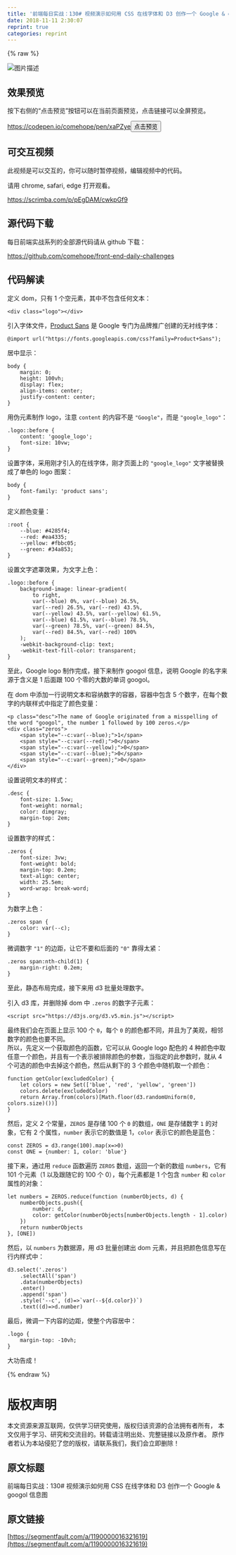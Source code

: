 ```yaml
---
title: '前端每日实战：130# 视频演示如何用 CSS 在线字体和 D3 创作一个 Google & googol 信息图' 
date: 2018-11-11 2:30:07
reprint: true
categories: reprint
---
```


{% raw %}
<p><span class="img-wrap"><img data-src="/img/bVbgD94?w=400&amp;h=300" src="https://static.alili.tech/img/bVbgD94?w=400&amp;h=300" alt="&#x56FE;&#x7247;&#x63CF;&#x8FF0;" title="&#x56FE;&#x7247;&#x63CF;&#x8FF0;" style="cursor:pointer;display:inline"></span></p><h2 id="articleHeader0">&#x6548;&#x679C;&#x9884;&#x89C8;</h2><p>&#x6309;&#x4E0B;&#x53F3;&#x4FA7;&#x7684;&#x201C;&#x70B9;&#x51FB;&#x9884;&#x89C8;&#x201D;&#x6309;&#x94AE;&#x53EF;&#x4EE5;&#x5728;&#x5F53;&#x524D;&#x9875;&#x9762;&#x9884;&#x89C8;&#xFF0C;&#x70B9;&#x51FB;&#x94FE;&#x63A5;&#x53EF;&#x4EE5;&#x5168;&#x5C4F;&#x9884;&#x89C8;&#x3002;</p><p><a href="https://codepen.io/comehope/pen/xaPZye" rel="nofollow noreferrer" target="_blank">https://codepen.io/comehope/pen/xaPZye</a><button class="btn btn-xs btn-default ml10 preview" data-url="comehope/pen/xaPZye" data-typeid="3">&#x70B9;&#x51FB;&#x9884;&#x89C8;</button></p><h2 id="articleHeader1">&#x53EF;&#x4EA4;&#x4E92;&#x89C6;&#x9891;</h2><p>&#x6B64;&#x89C6;&#x9891;&#x662F;&#x53EF;&#x4EE5;&#x4EA4;&#x4E92;&#x7684;&#xFF0C;&#x4F60;&#x53EF;&#x4EE5;&#x968F;&#x65F6;&#x6682;&#x505C;&#x89C6;&#x9891;&#xFF0C;&#x7F16;&#x8F91;&#x89C6;&#x9891;&#x4E2D;&#x7684;&#x4EE3;&#x7801;&#x3002;</p><p>&#x8BF7;&#x7528; chrome, safari, edge &#x6253;&#x5F00;&#x89C2;&#x770B;&#x3002;</p><p><a href="https://scrimba.com/p/pEgDAM/cwkpGf9" rel="nofollow noreferrer" target="_blank">https://scrimba.com/p/pEgDAM/cwkpGf9</a></p><h2 id="articleHeader2">&#x6E90;&#x4EE3;&#x7801;&#x4E0B;&#x8F7D;</h2><p>&#x6BCF;&#x65E5;&#x524D;&#x7AEF;&#x5B9E;&#x6218;&#x7CFB;&#x5217;&#x7684;&#x5168;&#x90E8;&#x6E90;&#x4EE3;&#x7801;&#x8BF7;&#x4ECE; github &#x4E0B;&#x8F7D;&#xFF1A;</p><p><a href="https://github.com/comehope/front-end-daily-challenges" rel="nofollow noreferrer" target="_blank">https://github.com/comehope/front-end-daily-challenges</a></p><h2 id="articleHeader3">&#x4EE3;&#x7801;&#x89E3;&#x8BFB;</h2><p>&#x5B9A;&#x4E49; dom&#xFF0C;&#x53EA;&#x6709; 1 &#x4E2A;&#x7A7A;&#x5143;&#x7D20;&#xFF0C;&#x5176;&#x4E2D;&#x4E0D;&#x5305;&#x542B;&#x4EFB;&#x4F55;&#x6587;&#x672C;&#xFF1A;</p><div class="widget-codetool" style="display:none"><div class="widget-codetool--inner"><span class="selectCode code-tool" data-toggle="tooltip" data-placement="top" title="" data-original-title="&#x5168;&#x9009;"></span> <span type="button" class="copyCode code-tool" data-toggle="tooltip" data-placement="top" data-clipboard-text="&lt;div class=&quot;logo&quot;&gt;&lt;/div&gt;" title="" data-original-title="&#x590D;&#x5236;"></span> <span type="button" class="saveToNote code-tool" data-toggle="tooltip" data-placement="top" title="" data-original-title="&#x653E;&#x8FDB;&#x7B14;&#x8BB0;"></span></div></div><pre class="xml hljs"><code class="html" style="word-break:break-word;white-space:initial"><span class="hljs-tag">&lt;<span class="hljs-name">div</span> <span class="hljs-attr">class</span>=<span class="hljs-string">&quot;logo&quot;</span>&gt;</span><span class="hljs-tag">&lt;/<span class="hljs-name">div</span>&gt;</span></code></pre><p>&#x5F15;&#x5165;&#x5B57;&#x4F53;&#x6587;&#x4EF6;&#xFF0C;<a href="https://en.wikipedia.org/wiki/Product_Sans" rel="nofollow noreferrer" target="_blank">Product Sans</a> &#x662F; Google &#x4E13;&#x95E8;&#x4E3A;&#x54C1;&#x724C;&#x63A8;&#x5E7F;&#x521B;&#x5EFA;&#x7684;&#x65E0;&#x886C;&#x7EBF;&#x5B57;&#x4F53;&#xFF1A;</p><div class="widget-codetool" style="display:none"><div class="widget-codetool--inner"><span class="selectCode code-tool" data-toggle="tooltip" data-placement="top" title="" data-original-title="&#x5168;&#x9009;"></span> <span type="button" class="copyCode code-tool" data-toggle="tooltip" data-placement="top" data-clipboard-text="@import url(&quot;https://fonts.googleapis.com/css?family=Product+Sans&quot;);" title="" data-original-title="&#x590D;&#x5236;"></span> <span type="button" class="saveToNote code-tool" data-toggle="tooltip" data-placement="top" title="" data-original-title="&#x653E;&#x8FDB;&#x7B14;&#x8BB0;"></span></div></div><pre class="css hljs"><code class="css" style="word-break:break-word;white-space:initial">@<span class="hljs-keyword">import</span> url(<span class="hljs-string">&quot;https://fonts.googleapis.com/css?family=Product+Sans&quot;</span>);</code></pre><p>&#x5C45;&#x4E2D;&#x663E;&#x793A;&#xFF1A;</p><div class="widget-codetool" style="display:none"><div class="widget-codetool--inner"><span class="selectCode code-tool" data-toggle="tooltip" data-placement="top" title="" data-original-title="&#x5168;&#x9009;"></span> <span type="button" class="copyCode code-tool" data-toggle="tooltip" data-placement="top" data-clipboard-text="body {
    margin: 0;
    height: 100vh;
    display: flex;
    align-items: center;
    justify-content: center;
}" title="" data-original-title="&#x590D;&#x5236;"></span> <span type="button" class="saveToNote code-tool" data-toggle="tooltip" data-placement="top" title="" data-original-title="&#x653E;&#x8FDB;&#x7B14;&#x8BB0;"></span></div></div><pre class="css hljs"><code class="css"><span class="hljs-selector-tag">body</span> {
    <span class="hljs-attribute">margin</span>: <span class="hljs-number">0</span>;
    <span class="hljs-attribute">height</span>: <span class="hljs-number">100vh</span>;
    <span class="hljs-attribute">display</span>: flex;
    <span class="hljs-attribute">align-items</span>: center;
    <span class="hljs-attribute">justify-content</span>: center;
}</code></pre><p>&#x7528;&#x4F2A;&#x5143;&#x7D20;&#x5236;&#x4F5C; logo&#xFF0C;&#x6CE8;&#x610F; <code>content</code> &#x7684;&#x5185;&#x5BB9;&#x4E0D;&#x662F; <code>&quot;Google&quot;</code>&#xFF0C;&#x800C;&#x662F; <code>&quot;google_logo&quot;</code>&#xFF1A;</p><div class="widget-codetool" style="display:none"><div class="widget-codetool--inner"><span class="selectCode code-tool" data-toggle="tooltip" data-placement="top" title="" data-original-title="&#x5168;&#x9009;"></span> <span type="button" class="copyCode code-tool" data-toggle="tooltip" data-placement="top" data-clipboard-text=".logo::before {
    content: &apos;google_logo&apos;;
    font-size: 10vw;
}
" title="" data-original-title="&#x590D;&#x5236;"></span> <span type="button" class="saveToNote code-tool" data-toggle="tooltip" data-placement="top" title="" data-original-title="&#x653E;&#x8FDB;&#x7B14;&#x8BB0;"></span></div></div><pre class="css hljs"><code class="css"><span class="hljs-selector-class">.logo</span><span class="hljs-selector-pseudo">::before</span> {
    <span class="hljs-attribute">content</span>: <span class="hljs-string">&apos;google_logo&apos;</span>;
    <span class="hljs-attribute">font-size</span>: <span class="hljs-number">10vw</span>;
}
</code></pre><p>&#x8BBE;&#x7F6E;&#x5B57;&#x4F53;&#xFF0C;&#x91C7;&#x7528;&#x521A;&#x624D;&#x5F15;&#x5165;&#x7684;&#x5728;&#x7EBF;&#x5B57;&#x4F53;&#xFF0C;&#x521A;&#x624D;&#x9875;&#x9762;&#x4E0A;&#x7684; <code>&quot;google_logo&quot;</code> &#x6587;&#x5B57;&#x88AB;&#x66FF;&#x6362;&#x6210;&#x4E86;&#x5355;&#x8272;&#x7684; logo &#x56FE;&#x6848;&#xFF1A;</p><div class="widget-codetool" style="display:none"><div class="widget-codetool--inner"><span class="selectCode code-tool" data-toggle="tooltip" data-placement="top" title="" data-original-title="&#x5168;&#x9009;"></span> <span type="button" class="copyCode code-tool" data-toggle="tooltip" data-placement="top" data-clipboard-text="body {
    font-family: &apos;product sans&apos;;
}" title="" data-original-title="&#x590D;&#x5236;"></span> <span type="button" class="saveToNote code-tool" data-toggle="tooltip" data-placement="top" title="" data-original-title="&#x653E;&#x8FDB;&#x7B14;&#x8BB0;"></span></div></div><pre class="css hljs"><code class="css"><span class="hljs-selector-tag">body</span> {
    <span class="hljs-attribute">font-family</span>: <span class="hljs-string">&apos;product sans&apos;</span>;
}</code></pre><p>&#x5B9A;&#x4E49;&#x989C;&#x8272;&#x53D8;&#x91CF;&#xFF1A;</p><div class="widget-codetool" style="display:none"><div class="widget-codetool--inner"><span class="selectCode code-tool" data-toggle="tooltip" data-placement="top" title="" data-original-title="&#x5168;&#x9009;"></span> <span type="button" class="copyCode code-tool" data-toggle="tooltip" data-placement="top" data-clipboard-text=":root {
    --blue: #4285f4;
    --red: #ea4335;
    --yellow: #fbbc05;
    --green: #34a853;
}" title="" data-original-title="&#x590D;&#x5236;"></span> <span type="button" class="saveToNote code-tool" data-toggle="tooltip" data-placement="top" title="" data-original-title="&#x653E;&#x8FDB;&#x7B14;&#x8BB0;"></span></div></div><pre class="css hljs"><code class="css"><span class="hljs-selector-pseudo">:root</span> {
    <span class="hljs-attribute">--blue</span>: <span class="hljs-number">#4285f4</span>;
    <span class="hljs-attribute">--red</span>: <span class="hljs-number">#ea4335</span>;
    <span class="hljs-attribute">--yellow</span>: <span class="hljs-number">#fbbc05</span>;
    <span class="hljs-attribute">--green</span>: <span class="hljs-number">#34a853</span>;
}</code></pre><p>&#x8BBE;&#x7F6E;&#x6587;&#x5B57;&#x906E;&#x7F69;&#x6548;&#x679C;&#xFF0C;&#x4E3A;&#x6587;&#x5B57;&#x4E0A;&#x8272;&#xFF1A;</p><div class="widget-codetool" style="display:none"><div class="widget-codetool--inner"><span class="selectCode code-tool" data-toggle="tooltip" data-placement="top" title="" data-original-title="&#x5168;&#x9009;"></span> <span type="button" class="copyCode code-tool" data-toggle="tooltip" data-placement="top" data-clipboard-text=".logo::before {
    background-image: linear-gradient(
        to right,
        var(--blue) 0%, var(--blue) 26.5%, 
        var(--red) 26.5%, var(--red) 43.5%, 
        var(--yellow) 43.5%, var(--yellow) 61.5%,
        var(--blue) 61.5%, var(--blue) 78.5%, 
        var(--green) 78.5%, var(--green) 84.5%, 
        var(--red) 84.5%, var(--red) 100%
    );
    -webkit-background-clip: text;
    -webkit-text-fill-color: transparent;
}" title="" data-original-title="&#x590D;&#x5236;"></span> <span type="button" class="saveToNote code-tool" data-toggle="tooltip" data-placement="top" title="" data-original-title="&#x653E;&#x8FDB;&#x7B14;&#x8BB0;"></span></div></div><pre class="css hljs"><code class="css"><span class="hljs-selector-class">.logo</span><span class="hljs-selector-pseudo">::before</span> {
    <span class="hljs-attribute">background-image</span>: <span class="hljs-built_in">linear-gradient</span>(
        to right,
        var(--blue) <span class="hljs-number">0%</span>, <span class="hljs-built_in">var</span>(--blue) <span class="hljs-number">26.5%</span>, 
        <span class="hljs-built_in">var</span>(--red) <span class="hljs-number">26.5%</span>, <span class="hljs-built_in">var</span>(--red) <span class="hljs-number">43.5%</span>, 
        <span class="hljs-built_in">var</span>(--yellow) <span class="hljs-number">43.5%</span>, <span class="hljs-built_in">var</span>(--yellow) <span class="hljs-number">61.5%</span>,
        <span class="hljs-built_in">var</span>(--blue) <span class="hljs-number">61.5%</span>, <span class="hljs-built_in">var</span>(--blue) <span class="hljs-number">78.5%</span>, 
        <span class="hljs-built_in">var</span>(--green) <span class="hljs-number">78.5%</span>, <span class="hljs-built_in">var</span>(--green) <span class="hljs-number">84.5%</span>, 
        <span class="hljs-built_in">var</span>(--red) <span class="hljs-number">84.5%</span>, <span class="hljs-built_in">var</span>(--red) <span class="hljs-number">100%</span>
    );
    <span class="hljs-attribute">-webkit-background-clip</span>: text;
    <span class="hljs-attribute">-webkit-text-fill-color</span>: transparent;
}</code></pre><p>&#x81F3;&#x6B64;&#xFF0C;Google logo &#x5236;&#x4F5C;&#x5B8C;&#x6210;&#xFF0C;&#x63A5;&#x4E0B;&#x6765;&#x5236;&#x4F5C; googol &#x4FE1;&#x606F;&#xFF0C;&#x8BF4;&#x660E; Google &#x7684;&#x540D;&#x5B57;&#x6765;&#x6E90;&#x4E8E;&#x542B;&#x4E49;&#x662F; 1 &#x540E;&#x9762;&#x8DDF; 100 &#x4E2A;&#x96F6;&#x7684;&#x5927;&#x6570;&#x7684;&#x5355;&#x8BCD; googol&#x3002;</p><p>&#x5728; dom &#x4E2D;&#x6DFB;&#x52A0;&#x4E00;&#x884C;&#x8BF4;&#x660E;&#x6587;&#x672C;&#x548C;&#x5BB9;&#x7EB3;&#x6570;&#x5B57;&#x7684;&#x5BB9;&#x5668;&#xFF0C;&#x5BB9;&#x5668;&#x4E2D;&#x5305;&#x542B; 5 &#x4E2A;&#x6570;&#x5B57;&#xFF0C;&#x5728;&#x6BCF;&#x4E2A;&#x6570;&#x5B57;&#x7684;&#x5185;&#x8054;&#x6837;&#x5F0F;&#x4E2D;&#x6307;&#x5B9A;&#x4E86;&#x989C;&#x8272;&#x53D8;&#x91CF;&#xFF1A;</p><div class="widget-codetool" style="display:none"><div class="widget-codetool--inner"><span class="selectCode code-tool" data-toggle="tooltip" data-placement="top" title="" data-original-title="&#x5168;&#x9009;"></span> <span type="button" class="copyCode code-tool" data-toggle="tooltip" data-placement="top" data-clipboard-text="&lt;p class=&quot;desc&quot;&gt;The name of Google originated from a misspelling of the word &quot;googol&quot;, the number 1 followed by 100 zeros.&lt;/p&gt; 
&lt;div class=&quot;zeros&quot;&gt;
    &lt;span style=&quot;--c:var(--blue);&quot;&gt;1&lt;/span&gt;
    &lt;span style=&quot;--c:var(--red);&quot;&gt;0&lt;/span&gt;
    &lt;span style=&quot;--c:var(--yellow);&quot;&gt;0&lt;/span&gt;
    &lt;span style=&quot;--c:var(--blue);&quot;&gt;0&lt;/span&gt;
    &lt;span style=&quot;--c:var(--green);&quot;&gt;0&lt;/span&gt;
&lt;/div&gt;" title="" data-original-title="&#x590D;&#x5236;"></span> <span type="button" class="saveToNote code-tool" data-toggle="tooltip" data-placement="top" title="" data-original-title="&#x653E;&#x8FDB;&#x7B14;&#x8BB0;"></span></div></div><pre class="xml hljs"><code class="html"><span class="hljs-tag">&lt;<span class="hljs-name">p</span> <span class="hljs-attr">class</span>=<span class="hljs-string">&quot;desc&quot;</span>&gt;</span>The name of Google originated from a misspelling of the word &quot;googol&quot;, the number 1 followed by 100 zeros.<span class="hljs-tag">&lt;/<span class="hljs-name">p</span>&gt;</span> 
<span class="hljs-tag">&lt;<span class="hljs-name">div</span> <span class="hljs-attr">class</span>=<span class="hljs-string">&quot;zeros&quot;</span>&gt;</span>
    <span class="hljs-tag">&lt;<span class="hljs-name">span</span> <span class="hljs-attr">style</span>=<span class="hljs-string">&quot;--c:var(--blue);&quot;</span>&gt;</span>1<span class="hljs-tag">&lt;/<span class="hljs-name">span</span>&gt;</span>
    <span class="hljs-tag">&lt;<span class="hljs-name">span</span> <span class="hljs-attr">style</span>=<span class="hljs-string">&quot;--c:var(--red);&quot;</span>&gt;</span>0<span class="hljs-tag">&lt;/<span class="hljs-name">span</span>&gt;</span>
    <span class="hljs-tag">&lt;<span class="hljs-name">span</span> <span class="hljs-attr">style</span>=<span class="hljs-string">&quot;--c:var(--yellow);&quot;</span>&gt;</span>0<span class="hljs-tag">&lt;/<span class="hljs-name">span</span>&gt;</span>
    <span class="hljs-tag">&lt;<span class="hljs-name">span</span> <span class="hljs-attr">style</span>=<span class="hljs-string">&quot;--c:var(--blue);&quot;</span>&gt;</span>0<span class="hljs-tag">&lt;/<span class="hljs-name">span</span>&gt;</span>
    <span class="hljs-tag">&lt;<span class="hljs-name">span</span> <span class="hljs-attr">style</span>=<span class="hljs-string">&quot;--c:var(--green);&quot;</span>&gt;</span>0<span class="hljs-tag">&lt;/<span class="hljs-name">span</span>&gt;</span>
<span class="hljs-tag">&lt;/<span class="hljs-name">div</span>&gt;</span></code></pre><p>&#x8BBE;&#x7F6E;&#x8BF4;&#x660E;&#x6587;&#x672C;&#x7684;&#x6837;&#x5F0F;&#xFF1A;</p><div class="widget-codetool" style="display:none"><div class="widget-codetool--inner"><span class="selectCode code-tool" data-toggle="tooltip" data-placement="top" title="" data-original-title="&#x5168;&#x9009;"></span> <span type="button" class="copyCode code-tool" data-toggle="tooltip" data-placement="top" data-clipboard-text=".desc {
    font-size: 1.5vw;
    font-weight: normal;
    color: dimgray;
    margin-top: 2em;
}" title="" data-original-title="&#x590D;&#x5236;"></span> <span type="button" class="saveToNote code-tool" data-toggle="tooltip" data-placement="top" title="" data-original-title="&#x653E;&#x8FDB;&#x7B14;&#x8BB0;"></span></div></div><pre class="css hljs"><code class="css"><span class="hljs-selector-class">.desc</span> {
    <span class="hljs-attribute">font-size</span>: <span class="hljs-number">1.5vw</span>;
    <span class="hljs-attribute">font-weight</span>: normal;
    <span class="hljs-attribute">color</span>: dimgray;
    <span class="hljs-attribute">margin-top</span>: <span class="hljs-number">2em</span>;
}</code></pre><p>&#x8BBE;&#x7F6E;&#x6570;&#x5B57;&#x7684;&#x6837;&#x5F0F;&#xFF1A;</p><div class="widget-codetool" style="display:none"><div class="widget-codetool--inner"><span class="selectCode code-tool" data-toggle="tooltip" data-placement="top" title="" data-original-title="&#x5168;&#x9009;"></span> <span type="button" class="copyCode code-tool" data-toggle="tooltip" data-placement="top" data-clipboard-text=".zeros {
    font-size: 3vw;
    font-weight: bold;
    margin-top: 0.2em;
    text-align: center;
    width: 25.5em;
    word-wrap: break-word;
}" title="" data-original-title="&#x590D;&#x5236;"></span> <span type="button" class="saveToNote code-tool" data-toggle="tooltip" data-placement="top" title="" data-original-title="&#x653E;&#x8FDB;&#x7B14;&#x8BB0;"></span></div></div><pre class="css hljs"><code class="css"><span class="hljs-selector-class">.zeros</span> {
    <span class="hljs-attribute">font-size</span>: <span class="hljs-number">3vw</span>;
    <span class="hljs-attribute">font-weight</span>: bold;
    <span class="hljs-attribute">margin-top</span>: <span class="hljs-number">0.2em</span>;
    <span class="hljs-attribute">text-align</span>: center;
    <span class="hljs-attribute">width</span>: <span class="hljs-number">25.5em</span>;
    <span class="hljs-attribute">word-wrap</span>: break-word;
}</code></pre><p>&#x4E3A;&#x6570;&#x5B57;&#x4E0A;&#x8272;&#xFF1A;</p><div class="widget-codetool" style="display:none"><div class="widget-codetool--inner"><span class="selectCode code-tool" data-toggle="tooltip" data-placement="top" title="" data-original-title="&#x5168;&#x9009;"></span> <span type="button" class="copyCode code-tool" data-toggle="tooltip" data-placement="top" data-clipboard-text=".zeros span {
    color: var(--c);
}" title="" data-original-title="&#x590D;&#x5236;"></span> <span type="button" class="saveToNote code-tool" data-toggle="tooltip" data-placement="top" title="" data-original-title="&#x653E;&#x8FDB;&#x7B14;&#x8BB0;"></span></div></div><pre class="css hljs"><code class="css"><span class="hljs-selector-class">.zeros</span> <span class="hljs-selector-tag">span</span> {
    <span class="hljs-attribute">color</span>: <span class="hljs-built_in">var</span>(--c);
}</code></pre><p>&#x5FAE;&#x8C03;&#x6570;&#x5B57; <code>&quot;1&quot;</code> &#x7684;&#x8FB9;&#x8DDD;&#xFF0C;&#x8BA9;&#x5B83;&#x4E0D;&#x8981;&#x548C;&#x540E;&#x9762;&#x7684; <code>&quot;0&quot;</code> &#x9760;&#x5F97;&#x592A;&#x7D27;&#xFF1A;</p><div class="widget-codetool" style="display:none"><div class="widget-codetool--inner"><span class="selectCode code-tool" data-toggle="tooltip" data-placement="top" title="" data-original-title="&#x5168;&#x9009;"></span> <span type="button" class="copyCode code-tool" data-toggle="tooltip" data-placement="top" data-clipboard-text=".zeros span:nth-child(1) {
    margin-right: 0.2em;
}" title="" data-original-title="&#x590D;&#x5236;"></span> <span type="button" class="saveToNote code-tool" data-toggle="tooltip" data-placement="top" title="" data-original-title="&#x653E;&#x8FDB;&#x7B14;&#x8BB0;"></span></div></div><pre class="css hljs"><code class="css"><span class="hljs-selector-class">.zeros</span> <span class="hljs-selector-tag">span</span><span class="hljs-selector-pseudo">:nth-child(1)</span> {
    <span class="hljs-attribute">margin-right</span>: <span class="hljs-number">0.2em</span>;
}</code></pre><p>&#x81F3;&#x6B64;&#xFF0C;&#x9759;&#x6001;&#x5E03;&#x5C40;&#x5B8C;&#x6210;&#xFF0C;&#x63A5;&#x4E0B;&#x6765;&#x7528; d3 &#x6279;&#x91CF;&#x5904;&#x7406;&#x6570;&#x5B57;&#x3002;</p><p>&#x5F15;&#x5165; d3 &#x5E93;&#xFF0C;&#x5E76;&#x5220;&#x9664;&#x6389; dom &#x4E2D; <code>.zeros</code> &#x7684;&#x6570;&#x5B57;&#x5B50;&#x5143;&#x7D20;&#xFF1A;</p><div class="widget-codetool" style="display:none"><div class="widget-codetool--inner"><span class="selectCode code-tool" data-toggle="tooltip" data-placement="top" title="" data-original-title="&#x5168;&#x9009;"></span> <span type="button" class="copyCode code-tool" data-toggle="tooltip" data-placement="top" data-clipboard-text="&lt;script src=&quot;https://d3js.org/d3.v5.min.js&quot;&gt;&lt;/script&gt;" title="" data-original-title="&#x590D;&#x5236;"></span> <span type="button" class="saveToNote code-tool" data-toggle="tooltip" data-placement="top" title="" data-original-title="&#x653E;&#x8FDB;&#x7B14;&#x8BB0;"></span></div></div><pre class="xml hljs"><code class="html" style="word-break:break-word;white-space:initial"><span class="hljs-tag">&lt;<span class="hljs-name">script</span> <span class="hljs-attr">src</span>=<span class="hljs-string">&quot;https://d3js.org/d3.v5.min.js&quot;</span>&gt;</span><span class="undefined"></span><span class="hljs-tag">&lt;/<span class="hljs-name">script</span>&gt;</span></code></pre><p>&#x6700;&#x7EC8;&#x6211;&#x4EEC;&#x4F1A;&#x5728;&#x9875;&#x9762;&#x4E0A;&#x663E;&#x793A; 100 &#x4E2A; <code>0</code>&#xFF0C;&#x6BCF;&#x4E2A; <code>0</code> &#x7684;&#x989C;&#x8272;&#x90FD;&#x4E0D;&#x540C;&#xFF0C;&#x5E76;&#x4E14;&#x4E3A;&#x4E86;&#x7F8E;&#x89C2;&#xFF0C;&#x76F8;&#x90BB;&#x6570;&#x5B57;&#x7684;&#x989C;&#x8272;&#x4E5F;&#x8981;&#x4E0D;&#x540C;&#x3002;<br>&#x6240;&#x4EE5;&#xFF0C;&#x5148;&#x5B9A;&#x4E49;&#x4E00;&#x4E2A;&#x83B7;&#x53D6;&#x989C;&#x8272;&#x7684;&#x51FD;&#x6570;&#xFF0C;&#x5B83;&#x53EF;&#x4EE5;&#x4ECE; Google logo &#x914D;&#x8272;&#x7684; 4 &#x79CD;&#x989C;&#x8272;&#x4E2D;&#x53D6;&#x4EFB;&#x610F;&#x4E00;&#x4E2A;&#x989C;&#x8272;&#xFF0C;&#x5E76;&#x4E14;&#x6709;&#x4E00;&#x4E2A;&#x8868;&#x793A;&#x88AB;&#x6392;&#x9664;&#x989C;&#x8272;&#x7684;&#x53C2;&#x6570;&#xFF0C;&#x5F53;&#x6307;&#x5B9A;&#x7684;&#x6B64;&#x53C2;&#x6570;&#x65F6;&#xFF0C;&#x5C31;&#x4ECE; 4 &#x4E2A;&#x53EF;&#x9009;&#x7684;&#x989C;&#x8272;&#x4E2D;&#x53BB;&#x6389;&#x8FD9;&#x4E2A;&#x989C;&#x8272;&#xFF0C;&#x7136;&#x540E;&#x4ECE;&#x5269;&#x4E0B;&#x7684; 3 &#x4E2A;&#x989C;&#x8272;&#x4E2D;&#x968F;&#x673A;&#x53D6;&#x4E00;&#x4E2A;&#x989C;&#x8272;&#xFF1A;</p><div class="widget-codetool" style="display:none"><div class="widget-codetool--inner"><span class="selectCode code-tool" data-toggle="tooltip" data-placement="top" title="" data-original-title="&#x5168;&#x9009;"></span> <span type="button" class="copyCode code-tool" data-toggle="tooltip" data-placement="top" data-clipboard-text="function getColor(excludedColor) {
    let colors = new Set([&apos;blue&apos;, &apos;red&apos;, &apos;yellow&apos;, &apos;green&apos;])
    colors.delete(excludedColor)
    return Array.from(colors)[Math.floor(d3.randomUniform(0, colors.size)())]
}" title="" data-original-title="&#x590D;&#x5236;"></span> <span type="button" class="saveToNote code-tool" data-toggle="tooltip" data-placement="top" title="" data-original-title="&#x653E;&#x8FDB;&#x7B14;&#x8BB0;"></span></div></div><pre class="javascript hljs"><code class="javascript"><span class="hljs-function"><span class="hljs-keyword">function</span> <span class="hljs-title">getColor</span>(<span class="hljs-params">excludedColor</span>) </span>{
    <span class="hljs-keyword">let</span> colors = <span class="hljs-keyword">new</span> <span class="hljs-built_in">Set</span>([<span class="hljs-string">&apos;blue&apos;</span>, <span class="hljs-string">&apos;red&apos;</span>, <span class="hljs-string">&apos;yellow&apos;</span>, <span class="hljs-string">&apos;green&apos;</span>])
    colors.delete(excludedColor)
    <span class="hljs-keyword">return</span> <span class="hljs-built_in">Array</span>.from(colors)[<span class="hljs-built_in">Math</span>.floor(d3.randomUniform(<span class="hljs-number">0</span>, colors.size)())]
}</code></pre><p>&#x7136;&#x540E;&#xFF0C;&#x5B9A;&#x4E49; 2 &#x4E2A;&#x5E38;&#x91CF;&#xFF0C;<code>ZEROS</code> &#x662F;&#x5B58;&#x50A8; 100 &#x4E2A; <code>0</code> &#x7684;&#x6570;&#x7EC4;&#xFF0C;<code>ONE</code> &#x662F;&#x5B58;&#x50A8;&#x6570;&#x5B57; <code>1</code> &#x7684;&#x5BF9;&#x8C61;&#xFF0C;&#x5B83;&#x6709; 2 &#x4E2A;&#x5C5E;&#x6027;&#xFF0C;<code>number</code> &#x8868;&#x793A;&#x5B83;&#x7684;&#x6570;&#x503C;&#x662F; 1&#xFF0C;<code>color</code> &#x8868;&#x793A;&#x5B83;&#x7684;&#x989C;&#x8272;&#x662F;&#x84DD;&#x8272;&#xFF1A;</p><div class="widget-codetool" style="display:none"><div class="widget-codetool--inner"><span class="selectCode code-tool" data-toggle="tooltip" data-placement="top" title="" data-original-title="&#x5168;&#x9009;"></span> <span type="button" class="copyCode code-tool" data-toggle="tooltip" data-placement="top" data-clipboard-text="const ZEROS = d3.range(100).map(x=&gt;0)
const ONE = {number: 1, color: &apos;blue&apos;}" title="" data-original-title="&#x590D;&#x5236;"></span> <span type="button" class="saveToNote code-tool" data-toggle="tooltip" data-placement="top" title="" data-original-title="&#x653E;&#x8FDB;&#x7B14;&#x8BB0;"></span></div></div><pre class="javascript hljs"><code class="javascript"><span class="hljs-keyword">const</span> ZEROS = d3.range(<span class="hljs-number">100</span>).map(<span class="hljs-function"><span class="hljs-params">x</span>=&gt;</span><span class="hljs-number">0</span>)
<span class="hljs-keyword">const</span> ONE = {<span class="hljs-attr">number</span>: <span class="hljs-number">1</span>, <span class="hljs-attr">color</span>: <span class="hljs-string">&apos;blue&apos;</span>}</code></pre><p>&#x63A5;&#x4E0B;&#x6765;&#xFF0C;&#x901A;&#x8FC7;&#x7528; <code>reduce</code> &#x51FD;&#x6570;&#x904D;&#x5386; <code>ZEROS</code> &#x6570;&#x7EC4;&#xFF0C;&#x8FD4;&#x56DE;&#x4E00;&#x4E2A;&#x65B0;&#x7684;&#x6570;&#x7EC4; <code>numbers</code>&#xFF0C;&#x5B83;&#x6709; 101 &#x4E2A;&#x5143;&#x7D20;&#xFF08;1 &#x4EE5;&#x53CA;&#x8DDF;&#x968F;&#x5B83;&#x7684; 100 &#x4E2A; 0&#xFF09;&#xFF0C;&#x6BCF;&#x4E2A;&#x5143;&#x7D20;&#x90FD;&#x662F; 1 &#x4E2A;&#x5305;&#x542B; <code>number</code> &#x548C; <code>color</code> &#x5C5E;&#x6027;&#x7684;&#x5BF9;&#x8C61;&#xFF1A;</p><div class="widget-codetool" style="display:none"><div class="widget-codetool--inner"><span class="selectCode code-tool" data-toggle="tooltip" data-placement="top" title="" data-original-title="&#x5168;&#x9009;"></span> <span type="button" class="copyCode code-tool" data-toggle="tooltip" data-placement="top" data-clipboard-text="let numbers = ZEROS.reduce(function (numberObjects, d) {
    numberObjects.push({
        number: d,
        color: getColor(numberObjects[numberObjects.length - 1].color)
    })
    return numberObjects
}, [ONE])" title="" data-original-title="&#x590D;&#x5236;"></span> <span type="button" class="saveToNote code-tool" data-toggle="tooltip" data-placement="top" title="" data-original-title="&#x653E;&#x8FDB;&#x7B14;&#x8BB0;"></span></div></div><pre class="javascript hljs"><code class="javascript"><span class="hljs-keyword">let</span> numbers = ZEROS.reduce(<span class="hljs-function"><span class="hljs-keyword">function</span> (<span class="hljs-params">numberObjects, d</span>) </span>{
    numberObjects.push({
        <span class="hljs-attr">number</span>: d,
        <span class="hljs-attr">color</span>: getColor(numberObjects[numberObjects.length - <span class="hljs-number">1</span>].color)
    })
    <span class="hljs-keyword">return</span> numberObjects
}, [ONE])</code></pre><p>&#x7136;&#x540E;&#xFF0C;&#x4EE5; <code>numbers</code> &#x4E3A;&#x6570;&#x636E;&#x6E90;&#xFF0C;&#x7528; d3 &#x6279;&#x91CF;&#x521B;&#x5EFA;&#x51FA; dom &#x5143;&#x7D20;&#xFF0C;&#x5E76;&#x4E14;&#x628A;&#x989C;&#x8272;&#x4FE1;&#x606F;&#x5199;&#x5728;&#x884C;&#x5185;&#x6837;&#x5F0F;&#x4E2D;&#xFF1A;</p><div class="widget-codetool" style="display:none"><div class="widget-codetool--inner"><span class="selectCode code-tool" data-toggle="tooltip" data-placement="top" title="" data-original-title="&#x5168;&#x9009;"></span> <span type="button" class="copyCode code-tool" data-toggle="tooltip" data-placement="top" data-clipboard-text="d3.select(&apos;.zeros&apos;)
    .selectAll(&apos;span&apos;)
    .data(numberObjects)
    .enter()
    .append(&apos;span&apos;)
    .style(&apos;--c&apos;, (d)=&gt;`var(--${d.color})`)
    .text((d)=&gt;d.number)" title="" data-original-title="&#x590D;&#x5236;"></span> <span type="button" class="saveToNote code-tool" data-toggle="tooltip" data-placement="top" title="" data-original-title="&#x653E;&#x8FDB;&#x7B14;&#x8BB0;"></span></div></div><pre class="javascript hljs"><code class="javascript">d3.select(<span class="hljs-string">&apos;.zeros&apos;</span>)
    .selectAll(<span class="hljs-string">&apos;span&apos;</span>)
    .data(numberObjects)
    .enter()
    .append(<span class="hljs-string">&apos;span&apos;</span>)
    .style(<span class="hljs-string">&apos;--c&apos;</span>, (d)=&gt;<span class="hljs-string">`var(--<span class="hljs-subst">${d.color}</span>)`</span>)
    .text(<span class="hljs-function">(<span class="hljs-params">d</span>)=&gt;</span>d.number)</code></pre><p>&#x6700;&#x540E;&#xFF0C;&#x5FAE;&#x8C03;&#x4E00;&#x4E0B;&#x5185;&#x5BB9;&#x7684;&#x8FB9;&#x8DDD;&#xFF0C;&#x4F7F;&#x6574;&#x4E2A;&#x5185;&#x5BB9;&#x5C45;&#x4E2D;&#xFF1A;</p><div class="widget-codetool" style="display:none"><div class="widget-codetool--inner"><span class="selectCode code-tool" data-toggle="tooltip" data-placement="top" title="" data-original-title="&#x5168;&#x9009;"></span> <span type="button" class="copyCode code-tool" data-toggle="tooltip" data-placement="top" data-clipboard-text=".logo {
    margin-top: -10vh;
}" title="" data-original-title="&#x590D;&#x5236;"></span> <span type="button" class="saveToNote code-tool" data-toggle="tooltip" data-placement="top" title="" data-original-title="&#x653E;&#x8FDB;&#x7B14;&#x8BB0;"></span></div></div><pre class="css hljs"><code class="css"><span class="hljs-selector-class">.logo</span> {
    <span class="hljs-attribute">margin-top</span>: -<span class="hljs-number">10vh</span>;
}</code></pre><p>&#x5927;&#x529F;&#x544A;&#x6210;&#xFF01;</p>
{% endraw %}

# 版权声明
本文资源来源互联网，仅供学习研究使用，版权归该资源的合法拥有者所有，
本文仅用于学习、研究和交流目的。转载请注明出处、完整链接以及原作者。
原作者若认为本站侵犯了您的版权，请联系我们，我们会立即删除！

## 原文标题
前端每日实战：130# 视频演示如何用 CSS 在线字体和 D3 创作一个 Google & googol 信息图

## 原文链接
[https://segmentfault.com/a/1190000016321619](https://segmentfault.com/a/1190000016321619)


